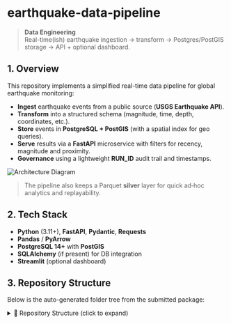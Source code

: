 # earthquake-data-pipeline

> **Data Engineering**  
> Real-time(ish) earthquake ingestion → transform → Postgres/PostGIS storage → API + optional dashboard.

## 1. Overview

This repository implements a simplified real-time data pipeline for global earthquake monitoring:

- **Ingest** earthquake events from a public source (**USGS Earthquake API**).
- **Transform** into a structured schema (magnitude, time, depth, coordinates, etc.).
- **Store** events in **PostgreSQL + PostGIS** (with a spatial index for geo queries).
- **Serve** results via a **FastAPI** microservice with filters for recency, magnitude and proximity.
- **Governance** using a lightweight **RUN_ID** audit trail and timestamps.

![Architecture Diagram](architecture_diagram.png)

> The pipeline also keeps a Parquet **silver** layer for quick ad‑hoc analytics and replayability.

## 2. Tech Stack

- **Python** (3.11+), **FastAPI**, **Pydantic**, **Requests**
- **Pandas** / **PyArrow**
- **PostgreSQL 14+** with **PostGIS**
- **SQLAlchemy** (if present) for DB integration
- **Streamlit** (optional dashboard)

## 3. Repository Structure

Below is the auto-generated folder tree from the submitted package:

<details>
<summary>📁 Repository Structure (click to expand)</summary>


## 4. Setup & Run

### 4.1 Prerequisites
- Python 3.11+
- PostgreSQL 14+ with PostGIS extension
- `pip` for dependencies

### 4.2 Environment Variables
Create a `.env` (or export variables) similar to:

```
DATABASE_URL=postgresql+psycopg2://user:password@localhost:5432/earthquakes
RUN_DATE=2025-10-16
RUN_ID=20251016T092819Z
```

> `RUN_ID` is a unique identifier (e.g., UTC timestamp) used for auditability per ingestion run.

### 4.3 Database Initialization (Postgres + PostGIS)

Run the following once:

```sql
CREATE EXTENSION IF NOT EXISTS postgis;

-- earthquakes table (operational store)
CREATE TABLE IF NOT EXISTS earthquakes (
  id TEXT PRIMARY KEY,            -- source id (e.g., USGS event id)
  mag DOUBLE PRECISION,
  place TEXT,
  time_utc TIMESTAMPTZ,
  lat DOUBLE PRECISION,
  lon DOUBLE PRECISION,
  depth_km DOUBLE PRECISION,
  updated_at TIMESTAMPTZ DEFAULT NOW(),
  run_id TEXT,                    -- audit: which run loaded/updated this row
  geom GEOGRAPHY(Point, 4326)
);

-- Optional: ingestion runs audit
CREATE TABLE IF NOT EXISTS run_stats (
  run_id TEXT PRIMARY KEY,
  source TEXT,
  started_at TIMESTAMPTZ,
  ended_at TIMESTAMPTZ,
  rows_ingested BIGINT,
  notes TEXT
);

-- Spatial index
CREATE INDEX IF NOT EXISTS idx_eq_geom ON earthquakes USING GIST (geom);
```

If your table already exists but `geom` is null, run:

```sql
UPDATE earthquakes
SET geom = ST_SetSRID(ST_MakePoint(lon, lat), 4326)::geography
WHERE geom IS NULL AND lat IS NOT NULL AND lon IS NOT NULL;
```

### 4.4 Install & Run

```bash
# Install deps
pip install -r requirements.txt  # or: poetry install

# 1) Ingest + Transform
python ingest/fetch_data.py
python ingest/transform.py

# 2) Load into Postgres
python ingest/load_postgres.py

# 3) Start API
uvicorn api.main:app --reload --port 8000

# 4) (Optional) Dashboard
streamlit run dashboard/app.py
```

## 5. API

Base URL: `http://localhost:8000`

### 5.1 `GET /earthquakes/recent`
Return recent earthquakes filtered by time and magnitude.

**Query params** (all optional):
- `hours` (int, default: 24)
- `min_mag` (float, default: 0.0)
- `limit` (int, default: 100; max 500)

**Example:**
```
/earthquakes/recent?hours=12&min_mag=3.5&limit=50
```

### 5.2 `GET /earthquakes/around`
Return earthquakes near a **lat/lon** within a given radius using PostGIS.

**Query params**:
- `lat` (float) – required
- `lon` (float) – required
- `radius_km` (float, default: 200)
- `hours` (int, default: 24)
- `min_mag` (float, default: 0.0)
- `limit` (int, default: 100)

**Example:**
```
/earthquakes/around?lat=34.05&lon=-118.25&radius_km=300&min_mag=2.5
```

> Implementation note: the query uses `ST_DWithin(geom, ST_MakePoint(lon,lat)::geography, radius_meters)`
> combined with time and magnitude filters.

## 6. Data Governance & Audit

- **RUN_ID** is stamped on each batch ingestion to trace provenance.
- `run_stats` table records runs with timing and counts.
- Each event row has `updated_at` timestamp for lightweight change tracking.
- Parquet silver layer maintains a reproducible snapshot of transformed events per run/date.

## 7. Performance Notes

- **Spatial index** on `geom` accelerates proximity queries.
- Parquet **columnar** storage helps quick filters in exploration/ML notebooks.
- For higher throughput, schedule ingestion frequently and use incremental upserts (by `id`).

## 8. Assumptions & Limitations

- The MVP assumes a single upstream (USGS). Multi-source merge and deduping are out of scope.
- Real-time constraints are **near real-time** (scheduled pulls, not a long-lived websocket).
- Security is basic (.env, no auth on API by default). For production, add OAuth/API keys + TLS.
- Error handling/retries are minimal by design for speed of delivery.

## 9. Design Diagram (Mermaid)

```mermaid
flowchart LR
  A[USGS Earthquake API] --> B[Ingest<br/>fetch_data.py]
  B --> C[Transform<br/>transform.py]
  C --> D[(Parquet Silver)]
  C --> E[(PostgreSQL + PostGIS)]
  E --> F[FastAPI Service<br/>/earthquakes/*]
  E --> G[Streamlit Dashboard]
  subgraph Governance
    H[RUN_ID audit & run_stats]
  end
  B --> H
  C --> H
  E --> H
```

---

**Authoring note:** Code was intentionally kept as‑is per instructions; this README and the diagram are focused on clarity and evaluability.
